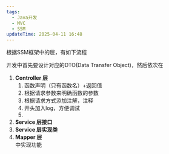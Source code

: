 ```yaml
---
tags:
  - Java开发
  - MVC
  - SSM
updateTime: 2025-04-11 16:48
---
```

根据SSM框架中的层，有如下流程

开发中首先要设计对应的DTO(Data Transfer Object)，然后依次在 
1. **Controller 层**  
	1. 函数声明（只有函数名）+返回值  
	2. 根据请求参数来明确函数的参数  
	3. 根据请求方式添加注解，注释  
	4. 开头加入log，方便调试  
	5. 
2. **Service 层接口**  
3. **Service 层实现类**  
4. **Mapper 层**  
中实现功能